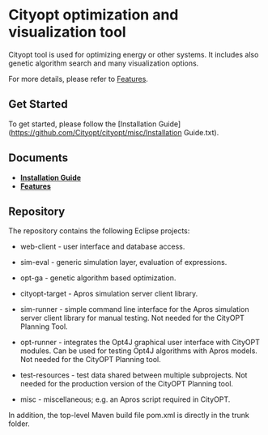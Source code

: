 Cityopt optimization and visualization tool
==========

Cityopt tool is used for optimizing energy or other systems. It includes also genetic algorithm search and many visualization options.

For more details, please refer to [Features](https://github.com/Microsoft/LightGBM/wiki/Features).

Get Started
------------
To get started, please follow the [Installation Guide](https://github.com/Cityopt/cityopt/misc/Installation Guide.txt).

Documents
------------
* [**Installation Guide**](https://github.com/Microsoft/LightGBM/wiki/Installation-Guide)
* [**Features**](https://github.com/Microsoft/LightGBM/wiki/Features)

Repository
------------
The repository contains the following Eclipse projects:

- web-client - user interface and database access.

- sim-eval - generic simulation layer, evaluation of expressions.

- opt-ga - genetic algorithm based optimization.

- cityopt-target - Apros simulation server client library.

- sim-runner - simple command line interface for the Apros simulation server
  client library for manual testing.  Not needed for the CityOPT Planning
  Tool.

- opt-runner - integrates the Opt4J graphical user interface with CityOPT
  modules.  Can be used for testing Opt4J algorithms with Apros models.
  Not needed for the CityOPT Planning tool.

- test-resources - test data shared between multiple subprojects.
  Not needed for the production version of the CityOPT Planning tool.

- misc - miscellaneous; e.g. an Apros script required in CityOPT.

In addition, the top-level Maven build file pom.xml is directly in the trunk
folder.

